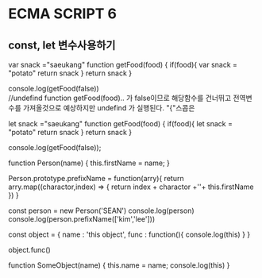 # ECMA SCRIPT 6
## const, let 변수사용하기


var snack ="saeukang"
function getFood(food) {
    if(food){
        var snack = "potato"
        return snack
    }
    return snack
}

console.log(getFood(false))   
//undefind     function getFood(food).. 가 false이므로 해당함수를 건너뛰고 전역변수를 가져올것으로
예상하지만 undefind 가 실행된다. "{"스콥은 


let snack ="saeukang"
function getFood(food) {
    if(food){
        let snack = "potato"
        return snack
    }
    return snack
}

console.log(getFood(false));


function Person(name) {
    this.firstName = name;
}

Person.prototype.prefixName = function(arry){
    return arry.map((charactor,index) => {
        return index + charactor +''+ this.firstName
    })
}

const person = new Person('SEAN')
console.log(person)
console.log(person.prefixName(['kim','lee']))


const object = {
    name : 'this object',
    func : function(){
        console.log(this)
    }
}

object.func()


function SomeObject(name) {
    this.name = name;
    console.log(this)
}
